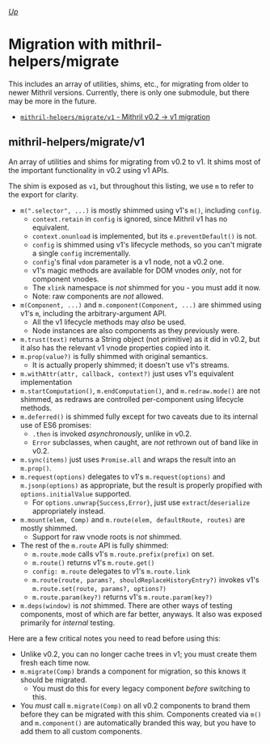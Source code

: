[*Up*](./api.md)

# Migration with mithril-helpers/migrate

This includes an array of utilities, shims, etc., for migrating from older to newer Mithril versions. Currently, there is only one submodule, but there may be more in the future.

- [`mithril-helpers/migrate/v1` - Mithril v0.2 &rarr; v1 migration](#mithril-helpersmigratev1)

## mithril-helpers/migrate/v1

An array of utilities and shims for migrating from v0.2 to v1. It shims most of the important functionality in v0.2 using v1 APIs.

The shim is exposed as `v1`, but throughout this listing, we use `m` to refer to the export for clarity.

- `m(".selector", ...)` is mostly shimmed using v1's `m()`, including `config`.
    - `context.retain` in `config` is ignored, since Mithril v1 has no equivalent.
    - `context.onunload` is implemented, but its `e.preventDefault()` is not.
    - `config` is shimmed using v1's lifecycle methods, so you can't migrate a single `config` incrementally.
    - `config`'s final `vdom` parameter is a v1 node, not a v0.2 one.
    - v1's magic methods are available for DOM vnodes *only*, not for component vnodes.
    - The `xlink` namespace is *not* shimmed for you - you must add it now.
    - Note: raw components are *not* allowed.
- `m(Component, ...)` and `m.component(Component, ...)` are shimmed using v1's `m`, including the arbitrary-argument API.
    - All the v1 lifecycle methods may *also* be used.
    - Node instances are also components as they previously were.
- `m.trust(text)` returns a String object (not primitive) as it did in v0.2, but it also has the relevant v1 vnode properties copied into it.
- `m.prop(value?)` is fully shimmed with original semantics.
    - It is actually properly shimmed; it doesn't use v1's streams.
- `m.withAttr(attr, callback, context?)` just uses v1's equivalent implementation
- `m.startComputation()`, `m.endComputation()`, and `m.redraw.mode()` are not shimmed, as redraws are controlled per-component using lifecycle methods.
- `m.deferred()` is shimmed fully except for two caveats due to its internal use of ES6 promises:
    - `.then` is invoked *asynchronously*, unlike in v0.2.
    - `Error` subclasses, when caught, are *not* rethrown out of band like in v0.2.
- `m.sync(items)` just uses `Promise.all` and wraps the result into an `m.prop()`.
- `m.request(options)` delegates to v1's `m.request(options)` and `m.jsonp(options)` as appropriate, but the result is properly propified with `options.initialValue` supported.
    - For `options.unwrap{Success,Error}`, just use `extract`/`deserialize` appropriately instead.
- `m.mount(elem, Comp)` and `m.route(elem, defaultRoute, routes)` are mostly shimmed.
    - Support for raw vnode roots is *not* shimmed.
- The rest of the `m.route` API is fully shimmed:
    - `m.route.mode` calls v1's `m.route.prefix(prefix)` on set.
    - `m.route()` returns v1's `m.route.get()`
    - `config: m.route` delegates to v1's  `m.route.link`
    - `m.route(route, params?, shouldReplaceHistoryEntry?)` invokes v1's `m.route.set(route, params?, options?)`
    - `m.route.param(key?)` returns v1's `m.route.param(key?)`
- `m.deps(window)` is *not* shimmed. There are other ways of testing components, most of which are far better, anyways. It also was exposed primarily for *internal* testing.

Here are a few critical notes you need to read before using this:

- Unlike v0.2, you can no longer cache trees in v1; you must create them fresh each time now.
- `m.migrate(Comp)` brands a component for migration, so this knows it should be migrated.
    - You must do this for every legacy component *before* switching to this.
- You *must* call `m.migrate(Comp)` on all v0.2 components to brand them before they can be migrated with this shim. Components created via `m()` and `m.component()` are automatically branded this way, but you have to add them to all custom components.
